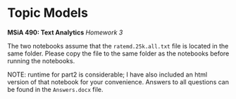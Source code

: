 # Topic Models

**MSiA 490: Text Analytics** 
*Homework 3*

The two notebooks assume that the `ratemd.25k.all.txt` file is located in the same folder. Please copy the file to the same folder as the notebooks before running the notebooks.

NOTE: runtime for part2 is considerable; I have also included an html version of that notebook for your convenience. Answers to all questions can be found in the `Answers.docx` file.